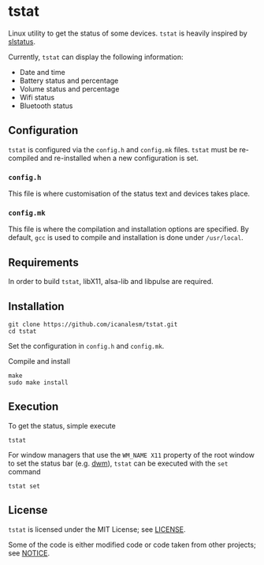 # tstat

Linux utility to get the status of some devices. `tstat` is heavily inspired by [slstatus](https://tools.suckless.org/slstatus/).

Currently, `tstat` can display the following information:

* Date and time
* Battery status and percentage
* Volume status and percentage
* Wifi status
* Bluetooth status

## Configuration

`tstat` is configured via the `config.h` and `config.mk` files. `tstat` must be re-compiled and re-installed when a new configuration is set.

### `config.h`

This file is where customisation of the status text and devices takes place.

### `config.mk`

This file is where the compilation and installation options are specified. By default, `gcc` is used to compile and installation is done under `/usr/local`.

## Requirements

In order to build `tstat`, libX11, alsa-lib and libpulse are required.

## Installation

```
git clone https://github.com/icanalesm/tstat.git
cd tstat
```

Set the configuration in `config.h` and `config.mk`.

Compile and install

```
make
sudo make install
```

## Execution

To get the status, simple execute

```
tstat
```

For window managers that use the `WM_NAME X11` property of the root window to set the status bar (e.g. [dwm](https://dwm.suckless.org/)), `tstat` can be executed with the `set` command

```
tstat set
```

## License

`tstat` is licensed under the MIT License; see [LICENSE](LICENSE).

Some of the code is either modified code or code taken from other projects; see [NOTICE](NOTICE).
